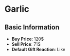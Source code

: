 # Garlic

## Basic Information

- **Buy Price**: 120$
- **Sell Price**: 71$
- **Default Gift Reaction**: Like
